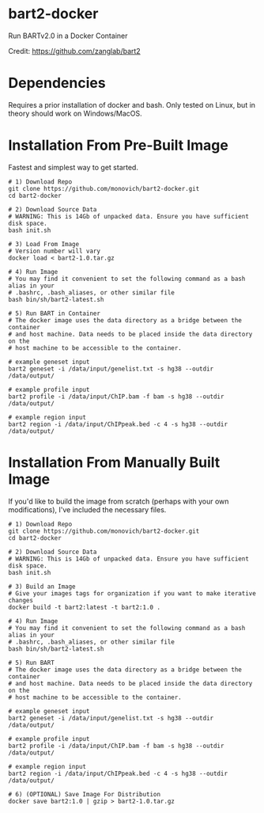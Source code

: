 # bart2-docker
Run BARTv2.0 in a Docker Container

Credit:
https://github.com/zanglab/bart2

# Dependencies
Requires a prior installation of docker and bash. Only tested on Linux, but in theory should work on Windows/MacOS.

# Installation From Pre-Built Image
Fastest and simplest way to get started.

```
# 1) Download Repo
git clone https://github.com/monovich/bart2-docker.git
cd bart2-docker

# 2) Download Source Data
# WARNING: This is 14Gb of unpacked data. Ensure you have sufficient disk space.
bash init.sh

# 3) Load From Image
# Version number will vary
docker load < bart2-1.0.tar.gz

# 4) Run Image
# You may find it convenient to set the following command as a bash alias in your 
# .bashrc, .bash_aliases, or other similar file
bash bin/sh/bart2-latest.sh

# 5) Run BART in Container
# The docker image uses the data directory as a bridge between the container 
# and host machine. Data needs to be placed inside the data directory on the 
# host machine to be accessible to the container.

# example geneset input
bart2 geneset -i /data/input/genelist.txt -s hg38 --outdir /data/output/

# example profile input
bart2 profile -i /data/input/ChIP.bam -f bam -s hg38 --outdir /data/output/

# example region input
bart2 region -i /data/input/ChIPpeak.bed -c 4 -s hg38 --outdir /data/output/
```

# Installation From Manually Built Image
If you'd like to build the image from scratch (perhaps with your own modifications), I've included the necessary files.

```
# 1) Download Repo
git clone https://github.com/monovich/bart2-docker.git
cd bart2-docker

# 2) Download Source Data
# WARNING: This is 14Gb of unpacked data. Ensure you have sufficient disk space.
bash init.sh

# 3) Build an Image
# Give your images tags for organization if you want to make iterative changes
docker build -t bart2:latest -t bart2:1.0 .

# 4) Run Image
# You may find it convenient to set the following command as a bash alias in your 
# .bashrc, .bash_aliases, or other similar file
bash bin/sh/bart2-latest.sh

# 5) Run BART
# The docker image uses the data directory as a bridge between the container 
# and host machine. Data needs to be placed inside the data directory on the 
# host machine to be accessible to the container.

# example geneset input
bart2 geneset -i /data/input/genelist.txt -s hg38 --outdir /data/output/

# example profile input
bart2 profile -i /data/input/ChIP.bam -f bam -s hg38 --outdir /data/output/

# example region input
bart2 region -i /data/input/ChIPpeak.bed -c 4 -s hg38 --outdir /data/output/

# 6) (OPTIONAL) Save Image For Distribution
docker save bart2:1.0 | gzip > bart2-1.0.tar.gz
```
